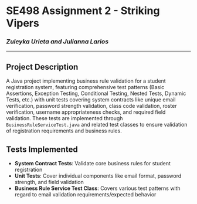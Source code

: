 # SE498 Assignment 2 - Striking Vipers
### *Zuleyka Urieta and Julianna Larios*
---

## Project Description

A Java project implementing business rule validation for a student registration system, featuring comprehensive test patterns (Basic Assertions, Exception Testing, Conditional Testing, Nested Tests, Dynamic Tests, etc.) with unit tests covering system contracts like unique email verification, password strength validation, class code validation, roster verification, username appropriateness checks, and required field validation. These tests are implemented through `BusinessRuleServiceTest.java` and related test classes to ensure  validation of registration requirements and business rules.

## Tests Implemented 

- **System Contract Tests**: Validate core business rules for student registration
- **Unit Tests**: Cover individual components like email format, password strength, and field validation
- **Business Rule Service Test Class**: Covers various test patterns with regard to email validation requirements/expected behavior

